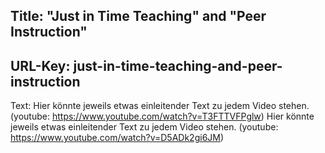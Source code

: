 Title: "Just in Time Teaching" and "Peer Instruction"
----
URL-Key: just-in-time-teaching-and-peer-instruction
----
Text:
Hier könnte jeweils etwas einleitender Text zu jedem Video stehen.
(youtube:  https://www.youtube.com/watch?v=T3FTTVFPglw)
Hier könnte jeweils etwas einleitender Text zu jedem Video stehen.
(youtube:  https://www.youtube.com/watch?v=D5ADk2gi6JM)
